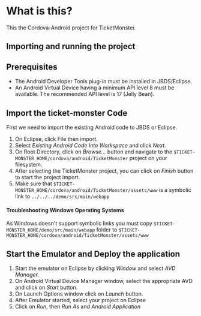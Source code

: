 # What is this?

This the Cordova-Android project for TicketMonster.

## Importing and running the project

Prerequisites
-------------

* The Android Developer Tools plug-in must be installed in JBDS/Eclipse.
* An Android Virtual Device having a minimum API level 8 must be available. The recommended API level is 17 (Jelly Bean).

Import the ticket-monster Code
------------------------------

First we need to import the existing Android code to JBDS or Eclipse.

1. On Eclipse, click File then import.
2. Select *Existing Android Code Into Workspace* and click *Next*.
3. On Root Directory, click on *Browse...* button and navigate to the `$TICKET-MONSTER_HOME/cordova/android/TicketMonster` project on your filesystem.
4. After selecting the TicketMonster project, you can click on *Finish* button to start the project import.
5. Make sure that `$TICKET-MONSTER_HOME/cordova/android/TicketMonster/assets/www` is a symbolic link to `../../../demo/src/main/webapp`

#### Troubleshooting Windows Operating Systems

As Windows doesn't support symbolic links you must copy `$TICKET-MONSTER_HOME/demo/src/main/webapp` folder to `$TICKET-MONSTER_HOME/cordova/android/TicketMonster/assets/www`


Start the Emulator and Deploy the application
--------------------------------------------

1. Start the emulator on Eclipse by clicking *Window* and select *AVD Manager*.
2. On Android Virtual Device Manager window, select the appropriate AVD and click on *Start* button.
3. On Launch Options window click on *Launch* button.
4. After Emulator started, select your project on Eclipse
5. Click on *Run*, then *Run As* and *Android Application*
